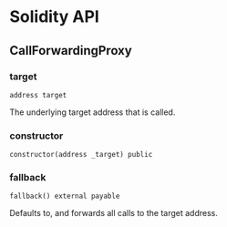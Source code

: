# Solidity API

## CallForwardingProxy

### target

```solidity
address target
```

The underlying target address that is called.

### constructor

```solidity
constructor(address _target) public
```

### fallback

```solidity
fallback() external payable
```

Defaults to, and forwards all calls to the target address.

